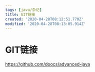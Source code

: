 ```yaml
---
tags: [java/杂记]
title: GIT链接
created: '2020-04-28T08:12:51.770Z'
modified: '2020-04-28T08:13:05.914Z'
---
```


# GIT链接

https://github.com/doocs/advanced-java
